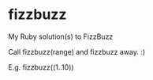 fizzbuzz
========

My Ruby solution(s) to FizzBuzz


Call fizzbuzz(range) and fizzbuzz away. :)

E.g.
fizzbuzz((1..10))
